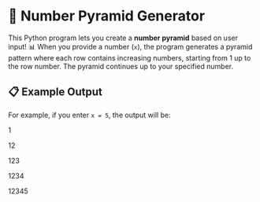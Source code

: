 # 📐 Number Pyramid Generator

This Python program lets you create a **number pyramid** based on user input! 📊 When you provide a number (`x`), the program generates a pyramid pattern where
each row contains increasing numbers, starting from 1 up to the row number. The pyramid continues up to your specified number.

## 📋 Example Output

For example, if you enter `x = 5`, the output will be:

1

12

123

1234

12345

